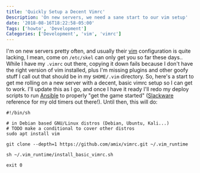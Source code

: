 ```yaml
---
title: 'Quickly Setup a Decent Vimrc'
Description: 'On new servers, we need a sane start to our vim setup'
date: '2018-08-16T18:22:58-05:00'
Tags: ['howto', 'Development']
Categories: ['Development', 'vim', 'vimrc']
---
```


I'm on new servers pretty often, and usually their [vim](https://www.vim.org/) configuration is quite lacking, I mean, come on `/etc/skel` can only get you so far these days.. While I have my `.vimrc` out there, copying it down fails because I don't have the right version of vim installed, plus I'm missing plugins and other goofy stuff I call out that should be in my `$HOME/.vim` directory. So, here's a start to get me rolling on a new server with a decent, basic vimrc setup so I can get to work. I'll update this as I go, and once I have it ready I'll redo my deploy scripts to run [Ansible](https://www.ansible.com/) to properly "get the game started" ([Slackware](http://www.slackware.com/) reference for my old timers out there!). Until then, this will do:

```
#!/bin/sh

# in Debian based GNU/Linux distros (Debian, Ubuntu, Kali...)
# TODO make a conditional to cover other distros
sudo apt install vim

git clone --depth=1 https://github.com/amix/vimrc.git ~/.vim_runtime

sh ~/.vim_runtime/install_basic_vimrc.sh

exit 0
```

